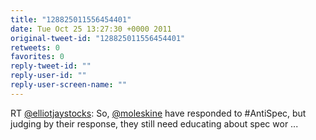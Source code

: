 ```yaml
---
title: "128825011556454401"
date: Tue Oct 25 13:27:30 +0000 2011
original-tweet-id: "128825011556454401"
retweets: 0
favorites: 0
reply-tweet-id: ""
reply-user-id: ""
reply-user-screen-name: ""
---
```

RT <a href="https://twitter.com/elliotjaystocks">@elliotjaystocks</a>: So, <a href="https://twitter.com/moleskine">@moleskine</a> have responded to #AntiSpec, but judging by their response, they still need educating about spec wor ...

